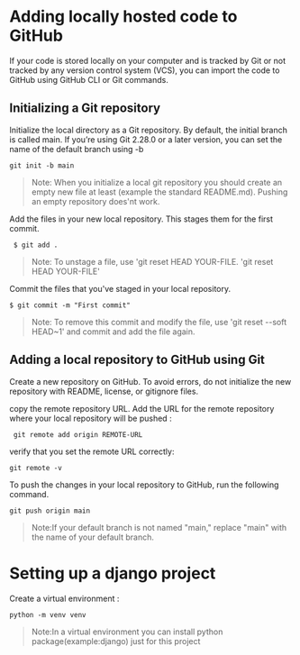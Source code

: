 # Adding locally hosted code to GitHub
If your code is stored locally on your computer and is tracked by Git or not tracked by any version control system (VCS), you can import the code to GitHub using GitHub CLI or Git commands.

##  Initializing a Git repository
Initialize the local directory as a Git repository. By default, the initial branch is called main.
If you’re using Git 2.28.0 or a later version, you can set the name of the default branch using -b
```
git init -b main
```
>Note: When you initialize a local git repository you should create an	empty new file at least (example the standard	README.md).
Pushing an empty repository does'nt work.

Add the files in your new local repository. This stages them for the first commit.
```
 $ git add .
```
>Note: To unstage a file, use 'git reset HEAD YOUR-FILE. 'git reset HEAD YOUR-FILE'

Commit the files that you've staged in your local repository.
```
$ git commit -m "First commit"
```
>Note: To remove this commit and modify the file, use 'git reset --soft HEAD~1' and commit and add the file again.

## Adding a local repository to GitHub using Git
Create a new repository on GitHub.
To avoid errors, do not initialize the new repository with README, license, or gitignore files.

copy the remote repository URL.
Add the URL for the remote repository where your local repository will be pushed :
```
 git remote add origin REMOTE-URL
```
verify that you set the remote URL correctly:
```
git remote -v
```
To push the changes in your local repository to GitHub, run the following command.
```
git push origin main
```
> Note:If your default branch is not named "main," replace "main" with the name of your default branch.

# Setting up a django project

Create a virtual environment :
```
python -m venv venv
```
>Note:In a virtual environment you can install python package(example:django) just for this project

